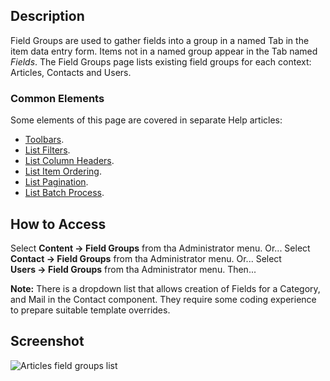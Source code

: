 <!-- Filename: Help4.x:Component:_Field_Groups / Display title: Component: Field Groups -->

## Description

Field Groups are used to gather fields into a group in a named Tab in the item 
data entry form. Items not in a named group appear in the Tab named *Fields*.
The Field Groups page lists existing field groups for each context: Articles, 
Contacts and Users. 

### Common Elements

Some elements of this page are covered in separate Help articles:

* [Toolbars](jdocmanual?article=help/common-elements/toolbars).
* [List Filters](jdocmanual?article=help/common-elements/list-filters).
* [List Column Headers](jdocmanual?article=help/common-elements/list-column-headers).
* [List Item Ordering](jdocmanual?article=help/common-elements/list-ordering).
* [List Pagination](jdocmanual?article=help/common-elements/list-pagination).
* [List Batch Process](jdocmanual?article=help/common-elements/list-batch-process).

## How to Access

Select **Content → Field Groups** from tha Administrator menu. Or...
Select **Contact → Field Groups** from tha Administrator menu. Or...
Select **Users → Field Groups** from tha Administrator menu. Then...

**Note:** There is a dropdown list that allows creation of Fields for a
Category, and Mail in the Contact component. They require some coding 
experience to prepare suitable template overrides.

## Screenshot

![Articles field groups list](../../../en/images/fields/articles-field-groups-list.png)
